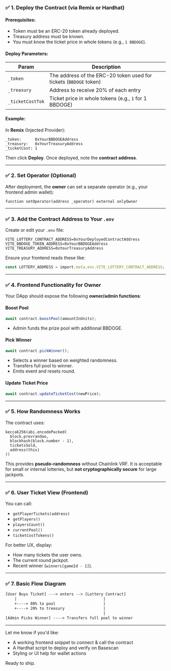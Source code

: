 
### ✅ 1. **Deploy the Contract (via Remix or Hardhat)**

#### Prerequisites:

* Token must be an ERC-20 token already deployed.
* Treasury address must be known.
* You must know the ticket price in whole tokens (e.g., `1 BBDOGE`).

#### Deploy Parameters:

| Param            | Description                                                       |
| ---------------- | ----------------------------------------------------------------- |
| `_token`         | The address of the ERC-20 token used for tickets (`BBDOGE` token) |
| `_treasury`      | Address to receive 20% of each entry                              |
| `_ticketCostTok` | Ticket price in whole tokens (e.g., `1` for 1 BBDOGE)             |

#### Example:

In **Remix** (Injected Provider):

```solidity
_token:      0xYourBBDOGEAddress
_treasury:   0xYourTreasuryAddress
_ticketCost: 1
```

Then click **Deploy**. Once deployed, note the **contract address**.

---

### ✅ 2. **Set Operator (Optional)**

After deployment, the **owner** can set a separate operator (e.g., your frontend admin wallet):

```solidity
function setOperator(address _operator) external onlyOwner
```

---

### ✅ 3. **Add the Contract Address to Your `.env`**

Create or edit your `.env` file:

```
VITE_LOTTERY_CONTRACT_ADDRESS=0xYourDeployedContractAddress
VITE_BBDOGE_TOKEN_ADDRESS=0xYourBBDOGEAddress
VITE_TREASURY_ADDRESS=0xYourTreasuryAddress
```

Ensure your frontend reads these like:

```ts
const LOTTERY_ADDRESS = import.meta.env.VITE_LOTTERY_CONTRACT_ADDRESS;
```

---

### ✅ 4. **Frontend Functionality for Owner**

Your DApp should expose the following **owner/admin functions**:

#### Boost Pool

```ts
await contract.boostPool(amountInUnits);
```

* Admin funds the prize pool with additional BBDOGE.

#### Pick Winner

```ts
await contract.pickWinner();
```

* Selects a winner based on weighted randomness.
* Transfers full pool to winner.
* Emits event and resets round.

#### Update Ticket Price

```ts
await contract.updateTicketCost(newPrice);
```

---

### ✅ 5. **How Randomness Works**

The contract uses:

```solidity
keccak256(abi.encodePacked(
  block.prevrandao,
  blockhash(block.number - 1),
  ticketsSold,
  address(this)
))
```

This provides **pseudo-randomness** without Chainlink VRF. It is acceptable for small or internal lotteries, but **not cryptographically secure** for large jackpots.

---

### ✅ 6. **User Ticket View (Frontend)**

You can call:

* `getPlayerTickets(address)`
* `getPlayers()`
* `playersCount()`
* `currentPool()`
* `ticketCostTokens()`

For better UX, display:

* How many tickets the user owns.
* The current round jackpot.
* Recent winner (`winners[gameId - 1]`).

---

### ✅ 7. **Basic Flow Diagram**

```txt
[User Buys Ticket] ---> enters --> [Lottery Contract]
    |                                      |
    +----> 80% to pool                     |
    +----> 20% to treasury                 |
                                           |
[Admin Picks Winner] ----> Transfers full pool to winner
```

---

Let me know if you'd like:

* A working frontend snippet to connect & call the contract
* A Hardhat script to deploy and verify on Basescan
* Styling or UI help for wallet actions

Ready to ship.
